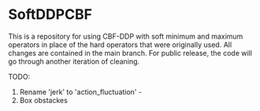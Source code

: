 # SoftDDPCBF

This is a repository for using CBF-DDP with soft minimum and maximum operators in place of the hard operators that were originally used. All changes are contained in the main branch. For public release, the code will go through another iteration of cleaning.

TODO:

1) Rename 'jerk' to 'action_fluctuation' -
2) Box obstackes
